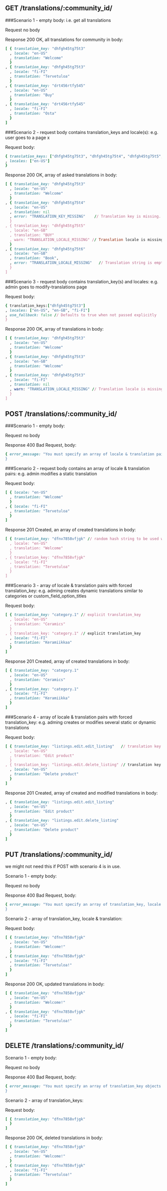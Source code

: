 ## GET /translations/:community_id/

###Scenario 1 - empty body:
i.e. get all translations

Request no body

Response 200 OK, all translations for community in body:

```ruby
[ { translation_key: "dhfgh45tg75t3"
  , locale: "en-US"
  , translation: "Welcome"
  }
, { translation_key: "dhfgh45tg75t3"
  , locale: "fi-FI"
  , translation: "Tervetuloa"
  }
, { translation_key: "drt456rtfy545"
  , locale: "en-US"
  , translation: "Buy"
  }
, { translation_key: "drt456rtfy545"
  , locale: "fi-FI"
  , translation: "Osta"
  }
]
```


###Scenario 2 - request body contains translation_keys and locale(s):
e.g. user goes to a page x

Request body:
```ruby
{ translation_keys: ["dhfgh45tg75t3", "dhfgh45tg75t4", "dhfgh45tg75t5", "dhfgh45tg75t6"]
, locales: ["en-US"]
}
```

Response 200 OK, array of asked translations in body:
```ruby
[ { translation_key: "dhfgh45tg75t3"
  , locale: "en-US"
  , translation: "Welcome"
  }
, { translation_key: "dhfgh45tg75t4"
  , locale: "en-US"
  , translation: nil
  , error: "TRANSLATION_KEY_MISSING"    // Translation key is missing.
  }
, { translation_key: "dhfgh45tg75t5"
  , locale: "en-GB"
  , translation: "BUY"
  , warn: "TRANSLATION_LOCALE_MISSING" // Translation locale is missing
  }
, { translation_key: "dhfgh45tg75t6"
  , locale: "en-GB"
  , translation: "Book",
  , error: "TRANSLATION_LOCALE_MISSING"   // Translation string is empty
  }
]
```


###Scenario 3 - request body contains translation_key(s) and locales:
e.g. admin goes to modify-translations page

Request body:
```ruby
{ translation_keys:["dhfgh45tg75t3"]
, locales: ["en-US", "en-GB", "fi-FI"]
, use_fallback: false // Defaults to true when not passed explicitly
}
```

Response 200 OK, array of translations in body:
```ruby
[ { translation_key: "dhfgh45tg75t3"
  , locale: "en-US"
  , translation: "Welcome"
  }
, { translation_key: "dhfgh45tg75t3"
  , locale: "en-GB"
  , translation: "Welcome"
  }
, { translation_key: "dhfgh45tg75t3"
  , locale: "fi-FI"
  , translation: nil
  , warn: "TRANSLATION_LOCALE_MISSING" // Translation locale is missing
  }
]
```



## POST /translations/:community_id/

###Scenario 1 - empty body:

Request no body

Response 400 Bad Request, body:
```ruby
{ error_message: "You must specify an array of locale & translation pairs in your request. e.g. '[{locale: "en-US", translation: "hello"}, {locale: "fi-FI", translation: "Moi"}]'
}
```

###Scenario 2 - request body contains an array of locale & translation pairs:
e.g. admin modifies a static translation

Request body:
```ruby
[ { locale: "en-US"
  , translation: "Welcome"
  }
, { locale: "fi-FI"
  , translation: "Tervetuloa"
  }
]
```

Response 201 Created, an array of created translations in body:
```ruby
[ { translation_key: "dfnv7858vfjgk" // random hash string to be used when fetching a translation
  , locale: "en-US"
  , translation: "Welcome"
  }
, { translation_key: "dfnv7858vfjgk"
  , locale: "fi-FI"
  , translation: "Tervetuloa"
  }
]
```

###Scenario 3 - array of locale & translation pairs with forced translation_key:
e.g. adming creates dynamic translations similar to categories or custom_field_option_titles

Request body:
```ruby
[ { translation_key: "category.1" // explicit translation_key
  , locale: "en-US"
  , translation: "Ceramics"
  }
, { translation_key: "category.1" // explicit translation_key
  , locale: "fi-FI"
  , translation: "Keramiikkaa"
  }
]
```

Response 201 Created, array of created translations in body:
```ruby
[ { translation_key: "category.1"
  , locale: "en-US"
  , translation: "Ceramics"
  }
, { translation_key: "category.1"
  , locale: "fi-FI"
  , translation: "Keramiikka"
  }
]
```

###Scenario 4 - array of locale & translation pairs with forced translation_key:
e.g. adming creates or modifies several static or dynamic translations

Request body:
```ruby
[ { translation_key: "listings.edit.edit_listing"   // translation key exists already
  , locale: "en-US"
  , translation: "Edit product"
  }
, { translation_key: "listings.edit.delete_listing" // translation key does not exists yet
  , locale: "en-US"
  , translation: "Delete product"
  }
]
```

Response 201 Created, array of created and modified translations in body:
```ruby
, { translation_key: "listings.edit.edit_listing"
  , locale: "en-US"
  , translation: "Edit product"
  }
, { translation_key: "listings.edit.delete_listing"
  , locale: "en-US"
  , translation: "Delete product"
  }
]
```


## PUT /translations/:community_id/

we might not need this if POST with scenario 4 is in use.

Scenario 1 - empty body:

Request no body

Response 400 Bad Request, body:
```ruby
{ error_message: "You must specify an array of translation_key, locale & translation triples in your request. e.g. '[{translation_key: "dfnv7858vfjgk", locale: "en-US", translation: "hello"}, {translation_key: "dfnv7858vfjgk", locale: "fi-FI", translation: "Moi"}]'
}
```

Scenario 2 - array of translation_key, locale & translation:

Request body:
```ruby
[ { translation_key: "dfnv7858vfjgk"
  , locale: "en-US"
  , translation: "Welcome!"
  }
, { translation_key: "dfnv7858vfjgk"
  , locale: "fi-FI"
  , translation: "Tervetuloa!"
  }
]
```

Response 200 OK, updated translations in body:

```ruby
[ { translation_key: "dfnv7858vfjgk"
  , locale: "en-US"
  , translation: "Welcome!"
  }
, { translation_key: "dfnv7858vfjgk"
  , locale: "fi-FI"
  , translation: "Tervetuloa!"
  }
]
```


## DELETE /translations/:community_id/

Scenario 1 - empty body:

Request no body

Response 400 Bad Request, body:
```ruby
{ error_message: "You must specify an array of translation_key objects. e.g. '[{translation_key: "dfnv7858vfjgk"}, {translation_key: "dfnv7858vfjgk"}]'
}
```

Scenario 2 - array of translation_keys:

Request body:
```ruby
[ { translation_key: "dfnv7858vfjgk"
  }
]
```
Response 200 OK, deleted translations in body:

```ruby
[ { translation_key: "dfnv7858vfjgk"
  , locale: "en-US"
  , translation: "Welcome!"
  }
, { translation_key: "dfnv7858vfjgk"
  , locale: "fi-FI"
  , translation: "Tervetuloa!"
  }
]
```
